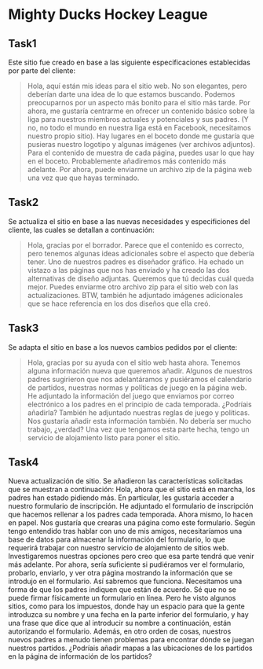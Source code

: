 # Mighty Ducks Hockey League

## Task1
Este sitio fue creado en base a las siguiente especificaciones establecidas por parte del cliente:
> Hola, aquí están mis ideas para el sitio web. No son elegantes, pero deberían darte una idea de lo que estamos buscando. Podemos preocuparnos por un aspecto más bonito para el sitio más tarde. Por ahora, me gustaría centrarme en ofrecer un contenido básico sobre la liga para nuestros miembros actuales y potenciales y sus padres. (Y no, no todo el mundo en nuestra liga está en Facebook, necesitamos nuestro propio sitio). Hay lugares en el boceto donde me gustaría que pusieras nuestro logotipo y algunas imágenes (ver archivos adjuntos). Para el contenido de muestra de cada página, puedes usar lo que hay en el boceto. Probablemente añadiremos más contenido más adelante. Por ahora, puede enviarme un archivo zip de la página web una vez que que hayas terminado.
## Task2
Se actualiza el sitio en base a las nuevas necesidades y especificiones del cliente, las cuales se detallan a continuación:
> Hola, gracias por el borrador. Parece que el contenido es correcto, pero tenemos algunas ideas adicionales sobre el aspecto que debería tener. Uno de nuestros padres es diseñador gráfico. Ha echado un vistazo a las páginas que nos has enviado y ha creado las dos alternativas de diseño adjuntas. Queremos que tú decidas cuál queda mejor. Puedes enviarme otro archivo zip para el sitio web con las actualizaciones. BTW, también he adjuntado imágenes adicionales que se hace referencia en los dos diseños que ella creó.
## Task3
Se adapta el sitio en base a los nuevos cambios pedidos por el cliente:
> Hola, gracias por su ayuda con el sitio web hasta ahora. Tenemos alguna información nueva que queremos añadir. Algunos de nuestros padres sugirieron que nos adelantáramos y pusiéramos el calendario de partidos, nuestras normas y políticas de juego en la página web. He adjuntado la información del juego que enviamos por correo electrónico a los padres en el principio de cada temporada. ¿Podríais añadirla? También he adjuntado nuestras reglas de juego y políticas. Nos gustaría añadir esta información también. No debería ser mucho trabajo, ¿verdad? Una vez que tengamos esta parte hecha, tengo un servicio de alojamiento listo para poner el sitio.
## Task4
Nueva actualización de sitio. Se añadieron las características solicitadas que se muestran a continuación:
Hola, ahora que el sitio está en marcha, los padres han estado pidiendo más. En particular, les gustaría acceder a nuestro formulario de inscripción. He adjuntado el formulario de inscripción que hacemos rellenar a los padres cada temporada. Ahora mismo, lo hacen en papel. Nos gustaría que crearas una página como este formulario. Según tengo entendido tras hablar con uno de mis amigos, necesitaríamos una base de datos para almacenar la información del formulario, lo que requerirá trabajar con nuestro servicio de alojamiento de sitios web. Investigaremos nuestras opciones pero creo que esa parte tendrá que venir más adelante. Por ahora, sería suficiente si pudiéramos ver el formulario, probarlo, enviarlo, y ver otra página mostrando la información que se introdujo en el formulario. Así sabremos que funciona. Necesitamos una forma de que los padres indiquen que están de acuerdo. Sé que no se puede firmar físicamente un formulario en línea. Pero he visto algunos sitios, como para los impuestos, donde hay un espacio para que la gente introduzca su nombre y una fecha en la parte inferior del formulario, y hay una frase que dice que al introducir su nombre a continuación, están autorizando el formulario. Además, en otro orden de cosas, nuestros nuevos padres a menudo tienen problemas para encontrar dónde se juegan nuestros partidos. ¿Podríais añadir mapas a las ubicaciones de los partidos en la página de información de los partidos?